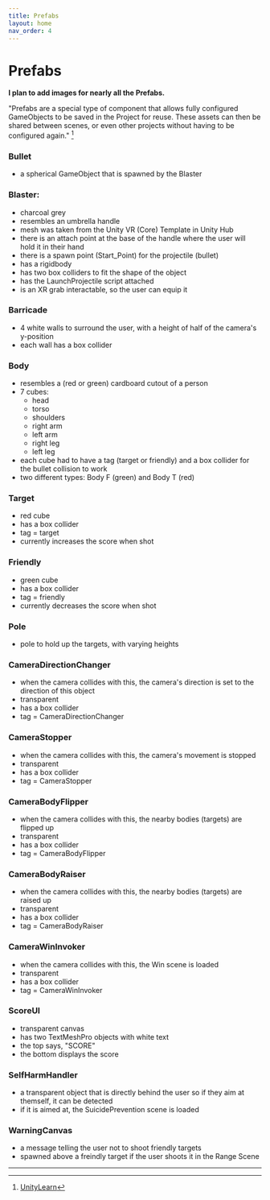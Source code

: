 ```yaml
---
title: Prefabs
layout: home
nav_order: 4
---
```


# Prefabs
**I plan to add images for nearly all the Prefabs.**

"Prefabs are a special type of component that allows fully configured GameObjects to be saved in the Project for reuse. These assets can then be shared between scenes, or even other projects without having to be configured again." [^1]

### Bullet
- a spherical GameObject that is spawned by the Blaster

### Blaster:
- charcoal grey
- resembles an umbrella handle
- mesh was taken from the Unity VR (Core) Template in Unity Hub
- there is an attach point at the base of the handle where the user will hold it in their hand
- there is a spawn point (Start_Point) for the projectile (bullet)
- has a rigidbody
- has two box colliders to fit the shape of the object
- has the LaunchProjectile script attached
- is an XR grab interactable, so the user can equip it

### Barricade
- 4 white walls to surround the user, with a height of half of the camera's y-position
- each wall has a box collider

### Body
- resembles a (red or green) cardboard cutout of a person 
- 7 cubes:
  - head
  - torso
  - shoulders
  - right arm
  - left arm
  - right leg
  - left leg
- each cube had to have a tag (target or friendly) and a box collider for the bullet collision to work
- two different types: Body F (green) and Body T (red)

### Target 
- red cube
- has a box collider
- tag = target
- currently increases the score when shot

### Friendly
- green cube 
- has a box collider
- tag = friendly
- currently decreases the score when shot

### Pole
- pole to hold up the targets, with varying heights

### CameraDirectionChanger
- when the camera collides with this, the camera's direction is set to the direction of this object
- transparent
- has a box collider
- tag = CameraDirectionChanger

### CameraStopper
- when the camera collides with this, the camera's movement is stopped
- transparent
- has a box collider
- tag = CameraStopper

### CameraBodyFlipper
- when the camera collides with this, the nearby bodies (targets) are flipped up
- transparent
- has a box collider
- tag = CameraBodyFlipper

### CameraBodyRaiser
- when the camera collides with this, the nearby bodies (targets) are raised up
- transparent
- has a box collider
- tag = CameraBodyRaiser

### CameraWinInvoker
- when the camera collides with this, the Win scene is loaded
- transparent
- has a box collider
- tag = CameraWinInvoker

### ScoreUI
- transparent canvas
- has two TextMeshPro objects with white text
- the top says, "SCORE"
- the bottom displays the score

### SelfHarmHandler
- a transparent object that is directly behind the user so if they aim at themself, it can be detected
- if it is aimed at, the SuicidePrevention scene is loaded

### WarningCanvas
- a message telling the user not to shoot friendly targets
- spawned above a freindly target if the user shoots it in the Range Scene

----

[^1]: [UnityLearn](https://learn.unity.com/tutorial/prefabs-e#)